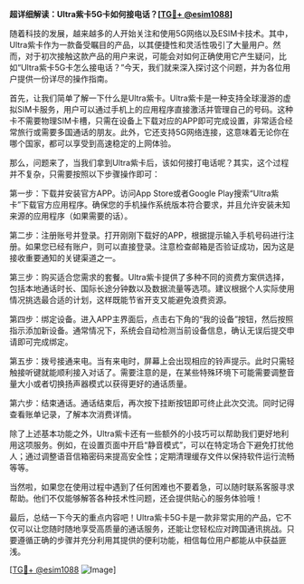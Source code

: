 **超详细解读：Ultra紫卡5G卡如何接电话？[[TG💪+ @esim1088](https://t.me/s/esim1088)]**

随着科技的发展，越来越多的人开始关注和使用5G网络以及ESIM卡技术。其中，Ultra紫卡作为一款备受瞩目的产品，以其便捷性和灵活性吸引了大量用户。然而，对于初次接触这款产品的用户来说，可能会对如何正确使用它产生疑问，比如“Ultra紫卡5G卡怎么接电话？”今天，我们就来深入探讨这个问题，并为各位用户提供一份详尽的操作指南。

首先，让我们简单了解一下什么是Ultra紫卡。Ultra紫卡是一种支持全球漫游的虚拟SIM卡服务，用户可以通过手机上的应用程序直接激活并管理自己的号码。这种卡不需要物理SIM卡槽，只需在设备上下载对应的APP即可完成设置，非常适合经常旅行或需要多国通话的朋友。此外，它还支持5G网络连接，这意味着无论你在哪个国家，都可以享受到高速稳定的上网体验。

那么，问题来了，当我们拿到Ultra紫卡后，该如何接打电话呢？其实，这个过程并不复杂，只需要按照以下步骤操作即可：

第一步：下载并安装官方APP。访问App Store或者Google Play搜索“Ultra紫卡”下载官方应用程序。确保您的手机操作系统版本符合要求，并且允许安装未知来源的应用程序（如果需要的话）。

第二步：注册账号并登录。打开刚刚下载好的APP，根据提示输入手机号码进行注册。如果您已经有账户，则可以直接登录。注意检查邮箱是否验证成功，因为这是接收重要通知的关键渠道之一。

第三步：购买适合您需求的套餐。Ultra紫卡提供了多种不同的资费方案供选择，包括本地通话时长、国际长途分钟数以及数据流量等选项。建议根据个人实际使用情况挑选最合适的计划，这样既能节省开支又能避免浪费资源。

第四步：绑定设备。进入APP主界面后，点击右下角的“我的设备”按钮，然后按照指示添加新设备。通常情况下，系统会自动检测当前设备信息，确认无误后提交申请即可完成绑定。

第五步：拨号接通来电。当有来电时，屏幕上会出现相应的铃声提示。此时只需轻触接听键就能顺利接入对话了。需要注意的是，在某些特殊环境下可能需要调整音量大小或者切换扬声器模式以获得更好的通话质量。

第六步：结束通话。通话结束后，再次按下挂断按钮即可终止此次交流。同时记得查看账单记录，了解本次消费详情。

除了上述基本功能之外，Ultra紫卡还有一些额外的小技巧可以帮助我们更好地利用这项服务。例如，在设置页面中开启“静音模式”，可以在特定场合下避免打扰他人；通过调整语音信箱密码来提高安全性；定期清理缓存文件以保持软件运行流畅等等。

当然啦，如果您在使用过程中遇到了任何困难也不要着急，可以随时联系客服寻求帮助。他们不仅能够解答各种技术性问题，还会提供贴心的服务体验哦！

最后，总结一下今天的重点内容吧！Ultra紫卡5G卡是一款非常实用的产品，它不仅可以让您随时随地享受高质量的通话服务，还能让您轻松应对跨国通讯挑战。只要遵循正确的步骤并充分利用其提供的便利功能，相信每位用户都能从中获益匪浅。

[[TG💪+ @esim1088](https://t.me/s/esim1088) ![Image](https://i.postimg.cc/4NQfJmqS/Snipaste-2025-05-13-00-14-12.png)]